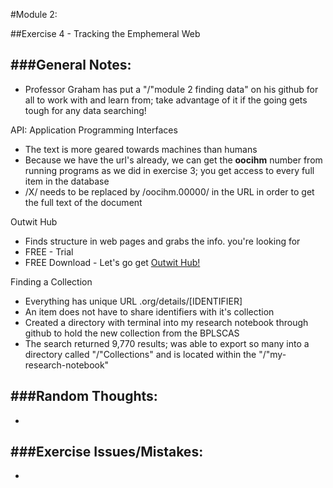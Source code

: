 #Module 2:

##Exercise 4 - Tracking the Emphemeral Web

###General Notes:
----------------
* Professor Graham has put a "/"module 2 finding data" on his github for all to work with and learn from; take advantage of it if the going gets tough for any data searching!

API: Application Programming Interfaces
* The text is more geared towards machines than humans
* Because we have the url's already, we can get the **oocihm** number from running programs as we did in exercise 3; you get access to every full item in the database 
* /X/ needs to be replaced by /oocihm.00000/ in the URL in order to get the full text of the document

Outwit Hub
* Finds structure in web pages and grabs the info. you're looking for
* FREE - Trial
* FREE Download - Let's go get [Outwit Hub!](https://www.outwit.com/products/hub/)

Finding a Collection
* Everything has unique URL .org/details/[IDENTIFIER]
* An item does not have to share identifiers with it's collection
* Created a directory with terminal into my research notebook through github to hold the new collection from the BPLSCAS
* The search returned 9,770 results; was able to export so many into a directory called "/"Collections" and is located within the "/"my-research-notebook"



###Random Thoughts:
------------------
* 

###Exercise Issues/Mistakes:
---------------------------
*